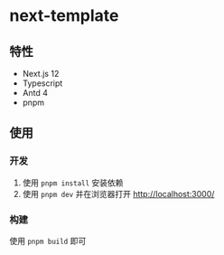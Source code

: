 # next-template

## 特性

- Next.js 12
- Typescript
- Antd 4
- pnpm

## 使用

### 开发

1. 使用 `pnpm install` 安装依赖
2. 使用 `pnpm dev` 并在浏览器打开 [http://localhost:3000/](http://localhost:3000/)

### 构建

使用 `pnpm build` 即可
